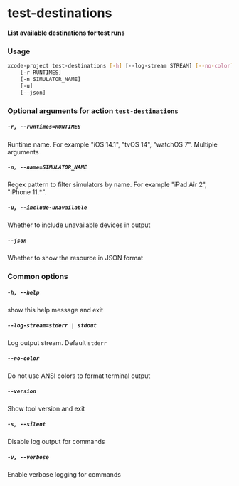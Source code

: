 
test-destinations
=================


**List available destinations for test runs**
### Usage
```bash
xcode-project test-destinations [-h] [--log-stream STREAM] [--no-color] [--version] [-s] [-v]
    [-r RUNTIMES]
    [-n SIMULATOR_NAME]
    [-u]
    [--json]
```
### Optional arguments for action `test-destinations`

##### `-r, --runtimes=RUNTIMES`


Runtime name. For example "iOS 14.1", "tvOS 14", "watchOS 7". Multiple arguments
##### `-n, --name=SIMULATOR_NAME`


Regex pattern to filter simulators by name. For example "iPad Air 2", "iPhone 11.\*".
##### `-u, --include-unavailable`


Whether to include unavailable devices in output
##### `--json`


Whether to show the resource in JSON format
### Common options

##### `-h, --help`


show this help message and exit
##### `--log-stream=stderr | stdout`


Log output stream. Default `stderr`
##### `--no-color`


Do not use ANSI colors to format terminal output
##### `--version`


Show tool version and exit
##### `-s, --silent`


Disable log output for commands
##### `-v, --verbose`


Enable verbose logging for commands